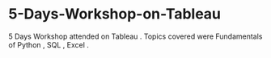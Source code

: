 # 5-Days-Workshop-on-Tableau
5 Days Workshop attended on Tableau . Topics covered were Fundamentals of Python , SQL , Excel .
